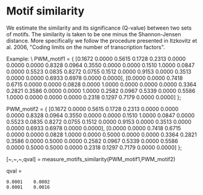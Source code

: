 # Motif similarity

We estimate the similarity and its significance (Q-value) between two sets of motifs. The similarity is taken to be one minus the Shannon-Jensen distance. More specifically we follow the procedure presented in Itzkovitz et al. 2006, "Coding limits on the number of transcription factors".

Example: \\
PWM_motif1 =  {
[0.1672  0.0000  0.5615  0.1728  0.2313  0.0000  0.0000  0.0000
0.8328  0.0964  0.3550  0.0000  0.0000  0.1510  1.0000  0.0847
0.0000  0.5523  0.0835  0.8272  0.0755  0.1512  0.0000  0.9153
0.0000  0.3513  0.0000  0.0000  0.6933  0.6978  0.0000  0.0000],
[0.0000  0.0000  0.7418  0.6715  0.0000  0.0000  0.0828  0.0000
1.0000  0.0000  0.0000  0.0000  0.3364  0.2821  0.3586  0.0000
0.0000  1.0000  0.2582  0.0967  0.5339  0.0000  0.5586  1.0000
0.0000  0.0000  0.0000  0.2318  0.1297  0.7179  0.0000  0.0000]
};

PWM_motif2 =  {
[0.1672  0.0000  0.5615  0.1728  0.2313  0.0000  0.0000  0.0000
0.8328  0.0964  0.3550  0.0000  0.0000  0.1510  1.0000  0.0847
0.0000  0.5523  0.0835  0.8272  0.0755  0.1512  0.0000  0.9153
0.0000  0.3513  0.0000  0.0000  0.6933  0.6978  0.0000  0.0000],
[0.0000  0.0000  0.7418  0.6715  0.0000  0.0000  0.0828  1.0000
0.0000  0.5000  0.0000  0.0000  0.3364  0.2821  0.3586  0.0000
0.5000  0.0000  0.2582  0.0967  0.5339  0.0000  0.5586  0.0000
0.5000  0.5000  0.0000  0.2318  0.1297  0.7179  0.0000  0.0000]
};

[\~,\~,\~,qval] = measure_motifs_similarity(PWM_motif1,PWM_motif2)

qval =

    0.0001    0.0002
    0.0001    0.0016
